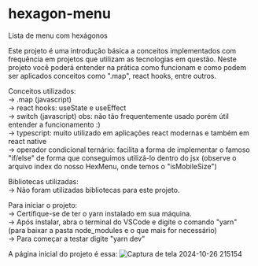 # hexagon-menu
Lista de menu com hexágonos

Este projeto é uma introdução básica a conceitos implementados com frequência em projetos que utilizam as tecnologias em questão. 
Neste projeto você poderá entender na prática como funcionam e como podem ser aplicados conceitos como ".map", react hooks, entre outros. 

Conceitos utilizados: <br/>
-> .map (javascript) <br/>
-> react hooks: useState e useEffect <br/>
-> switch (javascript) obs: não tão frequentemente usado porém útil entender a funcionamento :) <br/>
-> typescript: muito utilizado em aplicações react modernas e também em react native <br/>
-> operador condicional ternário: facilita a forma de implementar o famoso "if/else" de forma que conseguimos utilizá-lo dentro do jsx (observe o arquivo index do nosso HexMenu, onde temos o "isMobileSize") <br/>

Bibliotecas utilizadas: <br/>
-> Não foram utilizadas bibliotecas para este projeto. 

Para iniciar o projeto: <br/>
-> Certifique-se de ter o yarn instalado em sua máquina. <br/>
-> Após instalar, abra o terminal do VSCode e digite o comando "yarn" (para baixar a pasta node_modules e o que mais for necessário) <br/>
-> Para começar a testar digite "yarn dev" <br/>

A página inicial do projeto é essa: 
![Captura de tela 2024-10-26 215154](https://github.com/user-attachments/assets/4f71cdf3-b7b7-408a-9e62-22479482480c)
